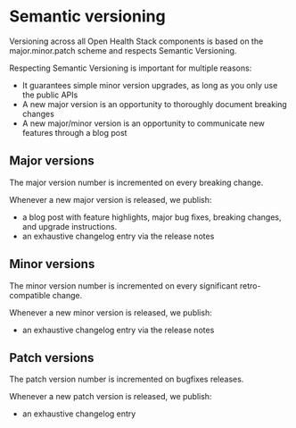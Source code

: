 # Semantic versioning

Versioning across all Open Health Stack components is based on the
major.minor.patch scheme and respects Semantic Versioning.

Respecting Semantic Versioning is important for multiple reasons:

* It guarantees simple minor version upgrades, as long as you only use the
  public APIs
* A new major version is an opportunity to thoroughly document breaking changes
* A new major/minor version is an opportunity to communicate new features
  through a blog post

## Major versions

The major version number is incremented on every breaking change.

Whenever a new major version is released, we publish:

* a blog post with feature highlights, major bug fixes, breaking changes, and
  upgrade instructions.
* an exhaustive changelog entry via the release notes

## Minor versions

The minor version number is incremented on every significant retro-compatible
change.

Whenever a new minor version is released, we publish:

* an exhaustive changelog entry via the release notes

## Patch versions

The patch version number is incremented on bugfixes releases.

Whenever a new patch version is released, we publish:

* an exhaustive changelog entry